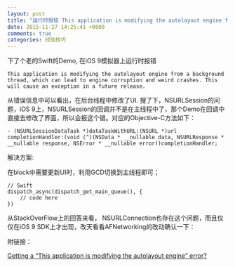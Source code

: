 ```yaml
---
layout: post
title: "运行时报错 This application is modifying the autolayout engine from a background thread"
date: 2015-11-27 14:25:41 +0800
comments: true
categories: 经验技巧
---
```


下了个老的Swift的Demo, 在iOS 9模拟器上运行时报错

	This application is modifying the autolayout engine from a background thread, which can lead to engine corruption and weird crashes. This will cause an exception in a future release.
	
从错误信息中可以看出，在后台线程中修改了UI. 搜了下，NSURLSession的问题，iOS 9上，NSURLSession的回调并不是在主线程中了，那个Demo在回调中直接去修改了界面，所以会报这个错。对应的Objective-C方法如下：

	- (NSURLSessionDataTask *)dataTaskWithURL:(NSURL *)url completionHandler:(void (^)(NSData * __nullable data, NSURLResponse * __nullable response, NSError * __nullable error))completionHandler;

解决方案: 

在block中需要更新UI时，利用GCD切换到主线程即可；

	// Swift	
	dispatch_async(dispatch_get_main_queue(), {
	    // code here
	})
	
从StackOverFlow上的回答来看， NSURLConnection也存在这个问题，而且仅仅在iOS 9 SDK上才出现，改天看看AFNetworking的改动确认一下：

附链接：	

[Getting a “This application is modifying the autolayout engine” error?](http://stackoverflow.com/questions/28302019/getting-a-this-application-is-modifying-the-autolayout-engine-error)	